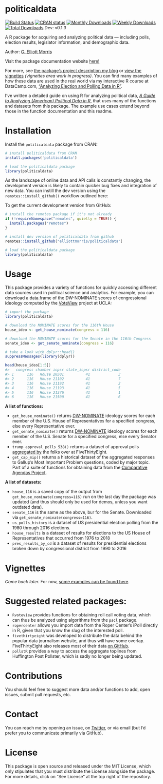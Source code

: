 
<!-- README.md is generated from README.Rmd. Please edit that file -->

# politicaldata

[![Build
Status](https://travis-ci.com/elliottmorris/politicaldata.svg?branch=master)](https://travis-ci.com/elliottmorris/politicaldata)
[![CRAN
status](https://www.r-pkg.org/badges/version/politicaldata)](https://cran.r-project.org/package=politicaldata)
[![Monthly
Downloads](https://cranlogs.r-pkg.org/badges/politicaldata)](https://cran.r-project.org/package=politicaldata)
[![Weekly
Downloads](https://cranlogs.r-pkg.org/badges/last-week/politicaldata)](https://cran.r-project.org/package=politicaldata)
[![Total
Downloads](https://cranlogs.r-pkg.org/badges/grand-total/politicaldata)](https://cran.r-project.org/package=politicaldata)
Dev: v0.1.3

A R package for acquiring and analyzing political data — including
polls, election results, legislator information, and demographic data.

Author: [G. Elliott Morris](https://www.thecrosstab.com)

Visit the package documentation website [here\!]()

For more, see [the package’s project description my
blog](https://www.thecrosstab.com/project/politicaldata-package/) or
[view the vignettes](https://github.com/elliottmorris/politicaldata)
*(vignettes area work in progress)*. You can find many examples of how
these data are used in the real world via my interactive R course at
DataCamp.com, [“Analyzing Election and Polling Data in
R”](https://www.datacamp.com/courses/analyzing-election-and-polling-data-in-r).

I’ve written a detailed guide on using R for analyzing political data,
[*A Guide to Analyzing (American) Political Data in
R*](https://www.thecrosstab.com/project/r-politics-guide/), that uses
many of the functions and datasets from this package. The example use
cases extend beyond those in the function documentation and this readme.

# Installation

Install the `politicaldata` package from CRAN:

``` r
# install politicaldata from CRAN
install.packages('politicaldata')

# load the politicaldata package
library(politicaldata)
```

As the landscape of online data and API calls is constantly changing,
the development version is likely to contain quicker bug fixes and
integration of new data. You can instill the dev version using the
`remotes::install_github()` workflow outlined here:

To get the current development version from GitHub:

``` r
# install the remotes package if it's not already
if (!requireNamespace("remotes", quietly = TRUE)) {
  install.packages("remotes")
}

# install dev version of politicaldata from github
remotes::install_github("elliottmorris/politicaldata")

# load the politicaldata package
library(politicaldata)
```

# Usage

This package provides a variety of functions for quickly accessing
different data sources used in political science and analytics. For
example, you can download a data.frame of the DW-NOMINATE scores of
congressional ideology computed by the [VoteView](https://voteview.com)
project at UCLA:

``` r
# import the package
library(politicaldata)

# download the NOMINATE scores for the 116th House
house_ideo <- get_house_nominate(congress = 116)

# download the NOMINATE scores for the Senate in the 116th Congress
senate_ideo <- get_senate_nominate(congress = 116)

# take a look with dplyr::head()
suppressMessages(library(dplyr))

head(house_ideo[1:5])
#>   congress chamber icpsr state_icpsr district_code
#> 1      116   House 20301          41             3
#> 2      116   House 21102          41             7
#> 3      116   House 21192          41             2
#> 4      116   House 21193          41             5
#> 5      116   House 21376          41             1
#> 6      116   House 21500          41             6
```

**A list of functions:**

  - `get_house_nominate()` returns
    [DW-NOMINATE](https://www.voteview.com/about) ideology scores for
    each member of the U.S. House of Representatives for a specified
    congress, else every Representative ever.
  - `get_senate_nominate()` returns
    [DW-NOMINATE](https://www.voteview.com/about) ideology scores for
    each member of the U.S. Senate for a specified congress, else every
    Senator ever.
  - `trump_approval_polls_538()` returns a dataset of approval polls
    [aggregated
    by](https://projects.fivethirtyeight.com/trump-approval-ratings/)
    the folks over at FiveThirtyEight.
  - `get_cap_mip()` returns a historical dataset of the aggregated
    responses to Gallup’s Most Important Problem questions, coded by
    major topic. Part of a suite of functions for obtaining data from
    the [Comparative Agendas
    Project](https://www.comparativeagendas.net).

**A list of datasets:**

  - `house_116` is a saved copy of the output from
    `get_house_nominate(congress=116)` run on the last day the package
    was updated (and thus should only be used for demos, unless you want
    outdated data).
  - `senate_116` is the same as the above, bur for the Senate.
    Downloaded via `get_senate_nominate(congress=116)`.
  - `us_polls_history` is a dataset of US presidential election polling
    from the 1980 through 2016 elections.
  - `house_results` is a dataset of results for elections to the US
    House of Representatives that occurred from 1976 to 2018
  - `pres_results_by_cd` is a dataset of results for presidential
    elections broken down by congressional district from 1990 to 2016

# Vignettes

*Come back later.* For now, [some examples can be found
here](https://www.thecrosstab.com/project/r-politics-guide/).

# Suggested related packages:

  - `Rvoteview` provides functions for obtaining roll call voting data,
    which can thus be analyzed using algorithms from the `pscl` package.
  - `ropercenter` allows you import data from the Roper Center’s iPoll
    directly in R, given that you know the slug of the interested poll.
  - `fivethirtyeight` was developed to distribute the data behind the
    popular data journalism website, and thus will have some overlap.
    FiveThirtyEight also releases most of their data [on
    GitHub](https://github.com/fivethirtyeight/data).
  - `pollstR` provides a way to access the aggregate toplines from
    Huffington Post Pollster, which is sadly no longer being updated.

# Contributions

You should feel free to suggest more data and/or functions to add, open
issues, submit pull requests, etc.

# Contact

You can reach me by opening an issue, on
[Twitter](https://www.twitter.com/gelliottmorris), or via email (but I’d
prefer you to communicate primarily via GitHub).

# License

This package is open source and released under the MIT License, which
only stipulates that you must distribute the License alongside the
package. For more details, click on “See License” at the top right of
the repository.
